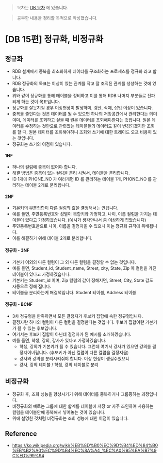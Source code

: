 > 목차는 [DB 목차](https://insanelysimple.tistory.com/category/database) 에 있습니다.

> 공부한 내용을 정리할 목적으로 작성했습니다.



# [DB 15편] 정규화, 비정규화



## 정규화
- RDB 설계에서 중복을 최소화하게 데이터를 구조화하는 프로세스를 정규화 라고 합니다.
- RDB 정규화의 목표는 이상이 있는 관계를 작고 잘 조직된 관계를 생성하는 것에 있습니다.
- 위와 같이 정규화를 통해 테이블을 정비하고 이를 통해 RDB 나머지 부분들로 전파되게 하는 것이 목표입니다.
- 정규화를 잘못지킬 경우 이상현상이 발생하며, 갱신, 삭제, 삽입 이상이 있습니다.
- 중복을 줄인다는 것은 데이터를 될 수 있으면 하나의 저장공간에서 관리한다는 의미이며, 데이터를 조회하고 싶을 때 원본 데이터를 조회해야한다는 것입니다. 원본 데이터를 수정하는 것만으로 관련있는 테이블들의 데이터도 같이 변경되겠지만 조회를 할 때, 원본 데이터를 조회해야하니 조회와 쓰기에 대한 트레이드 오프 비용이 있는 것입니다.
- 정규화는 쓰기의 이점이 있습니다.



#### 1NF
- 하나의 컬럼에 중복이 없어야 합니다.
- 해결 방법은 중복이 있는 컬럼을 분리 시켜서, 테이블을 분리합니다.
- ID 1개에 PHONE_NO 가 여러개면 ID 를 관리하는 테이블 1개, PHONE_NO 를 관리하는 테이블 2개로 분리합니다.



#### 2NF

- 기본키의 부분집합이 다른 컬럼의 값을 결정해서는 안됩니다.
- 예를 들면, 주민등록번호와 성별이 복합키라 가정하고, 나이, 이름 컬럼을 가지는 테이블이 있다고 가정하겠습니다. (예시가 생각안나서 좀 이상하게 잡았습니다)
- 주민등록번호만으로 나이, 이름을 결정지을 수 있으니 이는 정규화 규칙에 위배됩니다.
- 이를 해결하기 위해 테이블 2개로 분리합니다.



#### 정규화 - 3NF

- 기본키 이외의 다른 컬럼이 그 외 다른 컬럼을 결정할 수 없는 것입니다.
- 예를 들면, Student_id, Student_name, Street, city, State, Zip 이 컬럼을 가진 테이블이 있다고 가정하겠습니다.
- 기본키는 Student_id 이며, Zip 컬럼의 값이 정해지면, Street, City, State 값도 자동으로 정해 집니다.
- 테이블을 분리하는게 해결책입니다. Student 테이블, Address 테이블



#### 정규화 - BCNF

- 3차 정규형을 만족하면서 모든 결정자가 후보키 집합에 속한 정규형입니다.
- 결정자란 하나의 컬럼이 다른 컬럼을 결정한다는 것입니다. 후보키 집합이란 기본키가 될 수 있는 후보입니다.
- 여기서는 후보키 집합이 아닌데 결정자가 된 예시를 소개하겠습니다.
- 예를 들면, 학생, 강의, 강사가 있다고 가정하겠습니다.
    - 학생, 강의가 기본키가 될 수 있습니다. 그런데 여기서 강사가 있으면 강의를 결정지어버립니다. (후보키가 아닌 컬럼이 다른 컬럼을 결정지음)
    - 강사와 강의를 분리시켜줘야 합니다. 이상 현상이 생길수있으니
    - 강사, 강의 테이블 / 학생, 강의 테이블로 분리



## 비정규화

- 정규화 후, 조회 성능을 향상시키기 위해 데이터를 중복하거나 그룹핑하는 과정입니다.
- 비정규화의 예로는 그룹에 대한 합계를 테이블에 저장 or 자주 조인하여 사용하는 컬럼을 테이블안에 중복해서 넣어놓는 것이 있습니다.
- 위에 설명한 것처럼 비정규화는 조회 성능에 대한 이점이 있습니다.



## Reference

- https://ko.wikipedia.org/wiki/%EB%8D%B0%EC%9D%B4%ED%84%B0%EB%B2%A0%EC%9D%B4%EC%8A%A4_%EC%A0%95%EA%B7%9C%ED%99%94